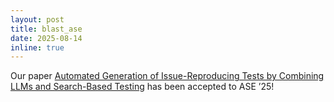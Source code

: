 ```yaml
---
layout: post
title: blast_ase
date: 2025-08-14
inline: true
---
```

Our paper [Automated Generation of Issue-Reproducing Tests by Combining LLMs and Search-Based Testing](https://arxiv.org/abs/2509.01616) has been accepted to ASE ’25!